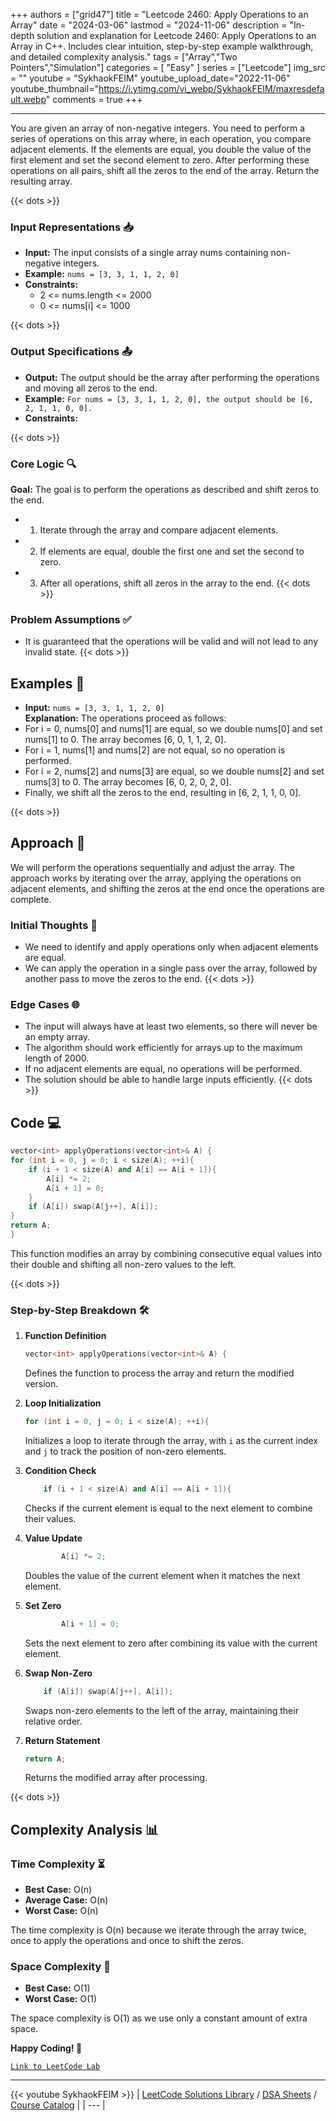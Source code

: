 
+++
authors = ["grid47"]
title = "Leetcode 2460: Apply Operations to an Array"
date = "2024-03-06"
lastmod = "2024-11-06"
description = "In-depth solution and explanation for Leetcode 2460: Apply Operations to an Array in C++. Includes clear intuition, step-by-step example walkthrough, and detailed complexity analysis."
tags = ["Array","Two Pointers","Simulation"]
categories = [
    "Easy"
]
series = ["Leetcode"]
img_src = ""
youtube = "SykhaokFEIM"
youtube_upload_date="2022-11-06"
youtube_thumbnail="https://i.ytimg.com/vi_webp/SykhaokFEIM/maxresdefault.webp"
comments = true
+++



---
You are given an array of non-negative integers. You need to perform a series of operations on this array where, in each operation, you compare adjacent elements. If the elements are equal, you double the value of the first element and set the second element to zero. After performing these operations on all pairs, shift all the zeros to the end of the array. Return the resulting array.
<!--more-->
{{< dots >}}
### Input Representations 📥
- **Input:** The input consists of a single array nums containing non-negative integers.
- **Example:** `nums = [3, 3, 1, 1, 2, 0]`
- **Constraints:**
	- 2 <= nums.length <= 2000
	- 0 <= nums[i] <= 1000

{{< dots >}}
### Output Specifications 📤
- **Output:** The output should be the array after performing the operations and moving all zeros to the end.
- **Example:** `For nums = [3, 3, 1, 1, 2, 0], the output should be [6, 2, 1, 1, 0, 0].`
- **Constraints:**

{{< dots >}}
### Core Logic 🔍
**Goal:** The goal is to perform the operations as described and shift zeros to the end.

- 1. Iterate through the array and compare adjacent elements.
- 2. If elements are equal, double the first one and set the second to zero.
- 3. After all operations, shift all zeros in the array to the end.
{{< dots >}}
### Problem Assumptions ✅
- It is guaranteed that the operations will be valid and will not lead to any invalid state.
{{< dots >}}
## Examples 🧩
- **Input:** `nums = [3, 3, 1, 1, 2, 0]`  \
  **Explanation:** The operations proceed as follows:
- For i = 0, nums[0] and nums[1] are equal, so we double nums[0] and set nums[1] to 0. The array becomes [6, 0, 1, 1, 2, 0].
- For i = 1, nums[1] and nums[2] are not equal, so no operation is performed.
- For i = 2, nums[2] and nums[3] are equal, so we double nums[2] and set nums[3] to 0. The array becomes [6, 0, 2, 0, 2, 0].
- Finally, we shift all the zeros to the end, resulting in [6, 2, 1, 1, 0, 0].

{{< dots >}}
## Approach 🚀
We will perform the operations sequentially and adjust the array. The approach works by iterating over the array, applying the operations on adjacent elements, and shifting the zeros at the end once the operations are complete.

### Initial Thoughts 💭
- We need to identify and apply operations only when adjacent elements are equal.
- We can apply the operation in a single pass over the array, followed by another pass to move the zeros to the end.
{{< dots >}}
### Edge Cases 🌐
- The input will always have at least two elements, so there will never be an empty array.
- The algorithm should work efficiently for arrays up to the maximum length of 2000.
- If no adjacent elements are equal, no operations will be performed.
- The solution should be able to handle large inputs efficiently.
{{< dots >}}
## Code 💻
```cpp
vector<int> applyOperations(vector<int>& A) {
for (int i = 0, j = 0; i < size(A); ++i){
    if (i + 1 < size(A) and A[i] == A[i + 1]){
        A[i] *= 2;
        A[i + 1] = 0;
    }
    if (A[i]) swap(A[j++], A[i]);
}   
return A;
}
```

This function modifies an array by combining consecutive equal values into their double and shifting all non-zero values to the left.

{{< dots >}}
### Step-by-Step Breakdown 🛠️
1. **Function Definition**
	```cpp
	vector<int> applyOperations(vector<int>& A) {
	```
	Defines the function to process the array and return the modified version.

2. **Loop Initialization**
	```cpp
	for (int i = 0, j = 0; i < size(A); ++i){
	```
	Initializes a loop to iterate through the array, with `i` as the current index and `j` to track the position of non-zero elements.

3. **Condition Check**
	```cpp
	    if (i + 1 < size(A) and A[i] == A[i + 1]){
	```
	Checks if the current element is equal to the next element to combine their values.

4. **Value Update**
	```cpp
	        A[i] *= 2;
	```
	Doubles the value of the current element when it matches the next element.

5. **Set Zero**
	```cpp
	        A[i + 1] = 0;
	```
	Sets the next element to zero after combining its value with the current element.

6. **Swap Non-Zero**
	```cpp
	    if (A[i]) swap(A[j++], A[i]);
	```
	Swaps non-zero elements to the left of the array, maintaining their relative order.

7. **Return Statement**
	```cpp
	return A;
	```
	Returns the modified array after processing.

{{< dots >}}
## Complexity Analysis 📊
### Time Complexity ⏳
- **Best Case:** O(n)
- **Average Case:** O(n)
- **Worst Case:** O(n)

The time complexity is O(n) because we iterate through the array twice, once to apply the operations and once to shift the zeros.

### Space Complexity 💾
- **Best Case:** O(1)
- **Worst Case:** O(1)

The space complexity is O(1) as we use only a constant amount of extra space.

**Happy Coding! 🎉**


[`Link to LeetCode Lab`](https://leetcode.com/problems/apply-operations-to-an-array/description/)

---
{{< youtube SykhaokFEIM >}}
| [LeetCode Solutions Library](https://grid47.xyz/leetcode/) / [DSA Sheets](https://grid47.xyz/sheets/) / [Course Catalog](https://grid47.xyz/courses/) |
| --- |
